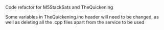 Code refactor for M5StackSats and TheQuickening

Some variables in TheQuickening.ino header will need to be changed, as well as deleting all the .cpp files apart from the service to be used
